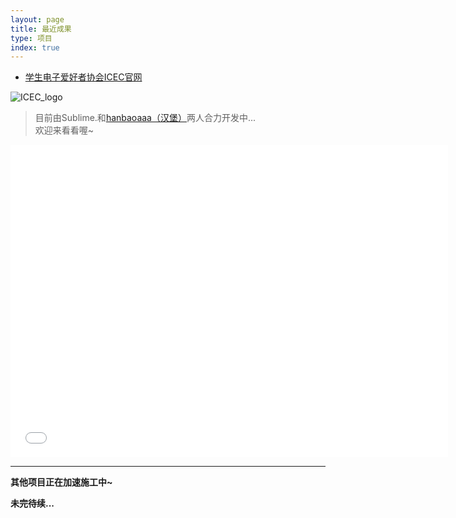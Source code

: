 ```yaml
---
layout: page
title: 最近成果
type: 项目
index: true
---
```


+ [学生电子爱好者协会ICEC官网](http://49.234.198.203)

<fancybox>![ICEC_logo](https://i.loli.net/2019/10/01/6pFaDWlELnYUerN.png)</fancybox>

>目前由Sublime.和[hanbaoaaa（汉堡）](http://106.15.206.164/)两人合力开发中...  
>欢迎来看看喔~  

<center><iframe src="//player.bilibili.com/player.html?aid=69078995&cid=119811048&page=1" scrolling="no" border="0" frameborder="no" framespacing="0" allowfullscreen="true" width="700" height="500"> </iframe></center>

---

**其他项目正在加速施工中~**  

**未完待续...**
